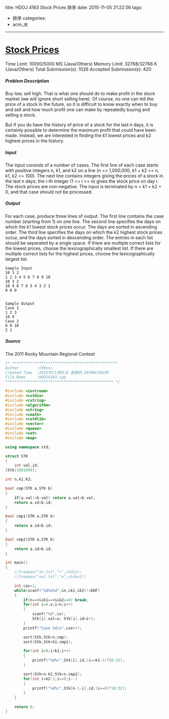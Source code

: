 title: HDOJ 4163 Stock Prices 排序
date: 2015-11-05 21:22:56
tags:
- 排序
categories:
- acm_水
---

# [Stock Prices](http://acm.hdu.edu.cn/showproblem.php?pid=4163)

Time Limit: 10000/5000 MS (Java/Others)    Memory Limit: 32768/32768 K (Java/Others)
Total Submission(s): 1026    Accepted Submission(s): 420


##### Problem Description
Buy low, sell high. That is what one should do to make profit in the stock market (we will ignore short selling here). Of course, no one can tell the price of a stock in the future, so it is difficult to know exactly when to buy and sell and how much profit one can make by repeatedly buying and selling a stock.

But if you do have the history of price of a stock for the last n days, it is certainly possible to determine the maximum profit that could have been made. Instead, we are interested in finding the k1 lowest prices and k2 highest prices in the history.
 

##### Input
The input consists of a number of cases. The first line of each case starts with positive integers n, k1, and k2 on a line (n <= 1,000,000, k1 + k2 <= n, k1, k2 <= 100). The next line contains integers giving the prices of a stock in the last n days: the i-th integer (1 <= i <= n) gives the stock price on day i. The stock prices are non-negative. The input is terminated by n = k1 = k2 = 0, and that case should not be processed.
 

##### Output
For each case, produce three lines of output. The first line contains the case number (starting from 1) on one line. The second line specifies the days on which the k1 lowest stock prices occur. The days are sorted in ascending order. The third line specifies the days on which the k2 highest stock prices occur, and the days sorted in descending order. The entries in each list should be separated by a single space. If there are multiple correct lists for the lowest prices, choose the lexicographically smallest list. If there are multiple correct lists for the highest prices, choose the lexicographically largest list.

```
Sample Input
10 3 2
1 2 3 4 5 6 7 8 9 10
10 3 2
10 9 8 7 6 5 4 3 2 1
0 0 0


Sample Output
Case 1
1 2 3
10 9
Case 2
8 9 10
2 1
```

##### Source
The 2011 Rocky Mountain Regional Contest

<!--more-->

```cpp
/* ***********************************************
Author        :CKboss
Created Time  :2015年11月05日 星期四 20时04分02秒
File Name     :HDOJ4263.cpp
************************************************ */

#include <iostream>
#include <cstdio>
#include <cstring>
#include <algorithm>
#include <string>
#include <cmath>
#include <cstdlib>
#include <vector>
#include <queue>
#include <set>
#include <map>

using namespace std;

struct STK
{
    int val,id;
}Stk[1001000];

int n,k1,k2;

bool cmp(STK a,STK b)
{
    if(a.val!=b.val) return a.val<b.val;
    return a.id<b.id;
}

bool cmp1(STK a,STK b)
{
    return a.id<b.id;
}

bool cmp2(STK a,STK b)
{
    return a.id>b.id;
}

int main()
{
    //freopen("in.txt","r",stdin);
    //freopen("out.txt","w",stdout);

    int cas=1;
    while(scanf("%d%d%d",&n,&k1,&k2)!=EOF)
    {
        if(n==0&&k1==0&&k2==0) break;
        for(int i=0,x;i<n;i++)
        {
            scanf("%d",&x);
            Stk[i].val=x; Stk[i].id=i+1;
        }
        printf("Case %d\n",cas++);

        sort(Stk,Stk+n,cmp);
        sort(Stk,Stk+k1,cmp1);

        for(int i=0;i<k1;i++)
        {
            printf("%d%c",Stk[i].id,(i==k1-1)?10:32);
        }

        sort(Stk+n-k2,Stk+n,cmp2);
        for(int i=k2-1;i>=0;i--)
        {
            printf("%d%c",Stk[n-1-i].id,(i==0)?10:32);
        }
    }
   
    return 0;
}
```


